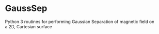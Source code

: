 # GaussSep
Python 3 routines for performing Gaussian Separation of magnetic field on a 2D, Cartesian surface
